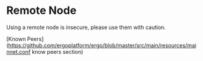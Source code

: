 # Remote Node

Using a remote node is insecure, please use them with caution.


[Known Peers](https://github.com/ergoplatform/ergo/blob/master/src/main/resources/mainnet.conf know peers section)
